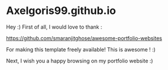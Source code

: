 # Axelgoris99.github.io
Hey :)
First of all, I would love to thank :

https://github.com/smaranjitghose/awesome-portfolio-websites

For making this template freely available! This is awesome ! :)

Next, I wish you a happy browsing on my portfolio website :)
